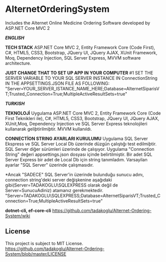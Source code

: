 # AlternetOrderingSystem
Includes the Alternet Online Medicine Ordering Software developed by ASP.NET Core MVC 2

***ENGLISH***

**TECH STACK**
ASP.NET Core MVC 2, Entity Framework Core (Code First), C#, HTML5, CSS3, Bootstrap, 
JQuery UI, JQuery AJAX, XUnit Framework, Moq, Dependency Injection, SQL Server Express, MVVM software architecture.

**JUST CHANGE THAT TO SET UP APP IN YOUR COMPUTER**
#1 SET THE SERVER VARIABLE TO YOUR SQL SERVER INSTANCE IN ConnectionString IN THE APPSETTINGS.JSON FILE AS FOLLOWING:
"Server=YOUR_SERVER_ISTANCE_NAME_HERE;Database=AlternetSiparisVT;Trusted_Connection=True;MultipleActiveResultSets=true"

***TURKISH***


**TEKNOLOJİ**
Uygulama ASP.NET Core MVC 2, Entity Framework Core (Code First Teknikleri ile), C#, HTML5, CSS3, Bootstrap, 
JQuery UI, JQuery AJAX, XUnit,Moq, Dependency Injection ve SQL Server Express teknolojileri kullanarak geliþtirilmiþtir. 
MVVM kullanıldı.

**CONNECTİON STRING AYARLARI KURULUMU**
Uygulama SQL Server Ekspress ve SQL Server Local Db üzerinde düzgün çalıştığı test edilmiþtir. SQL Server diğer sürümleri üzerinde de çalışıyor.
Uygulama "Connection String" değeri appsettings.json dosyası içinde belirtilmiştir. Bir adet SQL Server Express bir adet de 
Local Db için string tanımladım. Varsayilan ayarlar "SQL Server" üzerinde çalışmasıdır. 

*Ancak "SADECE" SQL Server'in üzerinde bulunduğu sunucu adını, connection string'deki server değişkenine
aşağıdaki gibi(Server=TADAKOGLU\\SQLEXPRESS olarak değil de Server=SunucuAdiniz) atamanız gerekmektedir.
"Server=TADAKOGLU\\SQLEXPRESS;Database=AlternetSiparisVT;Trusted_Connection=True;MultipleActiveResultSets=true"

**dotnet-cli, ef-core-cli**
https://github.com/tadakoglu/Alternet-Ordering-System/wiki

## License
This project is subject to MIT License. https://github.com/tadakoglu/Alternet-Ordering-System/blob/master/LICENSE
